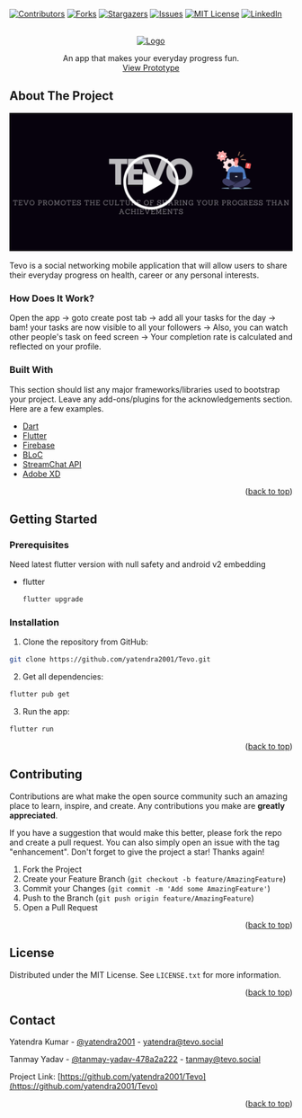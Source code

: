 



<!-- PROJECT SHIELDS -->

[![Contributors][contributors-shield]][contributors-url]
[![Forks][forks-shield]][forks-url]
[![Stargazers][stars-shield]][stars-url]
[![Issues][issues-shield]][issues-url]
[![MIT License][license-shield]][license-url]
[![LinkedIn][linkedin-shield]][linkedin-url]



<!-- PROJECT LOGO -->
<br />
<div align="center">
  <a href="https://github.com/yatendra2001/Tevo">
    <img src="assets/images/TEVO (512 × 512px).png"  alt="Logo" width="200" height="130" >
  </a>
  <p align="center">
    An app that makes your everyday progress fun.
    <br />
    <a href="https://youtu.be/LrnHIeX0i8I">View Prototype</a>
  </p>
</div>



<!-- ABOUT THE PROJECT -->
## About The Project

[![Product Name Screen Shot][product-screenshot]](https://youtu.be/LrnHIeX0i8I)

Tevo is a social networking mobile application that will allow users to share their everyday progress on health, career or any personal interests.

### How Does It Work?

Open the app → goto create post tab → add all your tasks for the day → bam! your tasks are now visible to all your followers → Also, you can watch other people's task on feed screen → Your completion rate is calculated and reflected on your profile.


### Built With

This section should list any major frameworks/libraries used to bootstrap your project. Leave any add-ons/plugins for the acknowledgements section. Here are a few examples.

* [Dart](https://dart.dev/)
* [Flutter](https://flutter.dev/)
* [Firebase](https://firebase.google.com/)
* [BLoC](https://bloclibrary.dev/)
* [StreamChat API](https://getstream.io/chat/)
* [Adobe XD](https://www.adobe.com/in/products/xd.html)

<p align="right">(<a href="#top">back to top</a>)</p>



<!-- GETTING STARTED -->
## Getting Started


### Prerequisites

Need latest flutter version with null safety and android v2 embedding
* flutter
  ```sh
  flutter upgrade
  ```

### Installation

1. Clone the repository from GitHub:

```bash
git clone https://github.com/yatendra2001/Tevo.git
```

2. Get all dependencies:
```bash
flutter pub get
```

3. Run the app:

```bash
flutter run
```

<p align="right">(<a href="#top">back to top</a>)</p>


<!-- CONTRIBUTING -->
## Contributing

Contributions are what make the open source community such an amazing place to learn, inspire, and create. Any contributions you make are **greatly appreciated**.

If you have a suggestion that would make this better, please fork the repo and create a pull request. You can also simply open an issue with the tag "enhancement".
Don't forget to give the project a star! Thanks again!

1. Fork the Project
2. Create your Feature Branch (`git checkout -b feature/AmazingFeature`)
3. Commit your Changes (`git commit -m 'Add some AmazingFeature'`)
4. Push to the Branch (`git push origin feature/AmazingFeature`)
5. Open a Pull Request

<p align="right">(<a href="#top">back to top</a>)</p>



<!-- LICENSE -->
## License

Distributed under the MIT License. See `LICENSE.txt` for more information.

<p align="right">(<a href="#top">back to top</a>)</p>



<!-- Team -->
## Contact

Yatendra Kumar - [@yatendra2001](https://www.linkedin.com/in/yatendra2001/) - yatendra@tevo.social

Tanmay Yadav - [@tanmay-yadav-478a2a222](https://www.linkedin.com/in/tanmay-yadav-478a2a222/) - tanmay@tevo.social

Project Link: [https://github.com/yatendra2001/Tevo](https://github.com/yatendra2001/Tevo)

<p align="right">(<a href="#top">back to top</a>)</p>



<!-- MARKDOWN LINKS & IMAGES -->
<!-- https://www.markdownguide.org/basic-syntax/#reference-style-links -->
[contributors-shield]: https://img.shields.io/github/contributors/yatendra2001/Tevo.svg?style=for-the-badge
[contributors-url]: https://github.com/yatendra2001/Tevo/graphs/contributors
[forks-shield]: https://img.shields.io/github/forks/yatendra2001/Tevo.svg?style=for-the-badge
[forks-url]: https://github.com/yatendra2001/Tevo/network/members
[stars-shield]: https://img.shields.io/github/stars/yatendra2001/Tevo.svg?style=for-the-badge
[stars-url]: https://github.com/yatendra2001/Tevo/stargazers
[issues-shield]: https://img.shields.io/github/issues/yatendra2001/Tevo.svg?style=for-the-badge
[issues-url]: https://github.com/yatendra2001/Tevo/issues
[license-shield]: https://img.shields.io/github/license/yatendra2001/Tevo.svg?style=for-the-badge
[license-url]: https://github.com/yatendra2001/Tevo/blob/master/LICENSE.txt
[linkedin-shield]: https://img.shields.io/badge/-LinkedIn-black.svg?style=for-the-badge&logo=linkedin&colorB=555
[linkedin-url]: https://www.linkedin.com/in/yatendra-kumar-r2001/
[product-screenshot]: assets/images/Tevo_Background.png

